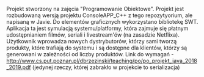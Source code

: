 Projekt stworzony na zajęcia "Programowanie Obiektowe".
Projekt jest rozbudowaną wersją projektu ConsoleAPP_C++ z tego repozytyorium, ale napisaną w Javie. Do elementów graficznych wykorzystano bibliotekę SWT.
Aplikacja ta jest symulacją systemu/platformy, która zajmuje się płatnym udostępnianiem filmów, seriali i livestream'ów (na zasadzie Netflixa).
Użytkownik wprowadza nowych dystrybutorów, którzy sami tworzą produkty, które trafiają do systemu i są dostępne dla klientów, którzy są generowani w zależności od liczby produktów.
Link do wymagań - http://www.cs.put.poznan.pl/dbrzezinski/teaching/po/po_projekt_java_2018_2019.pdf (jedynej rzeczy, której zabrakło w projekcie to serializacja)
